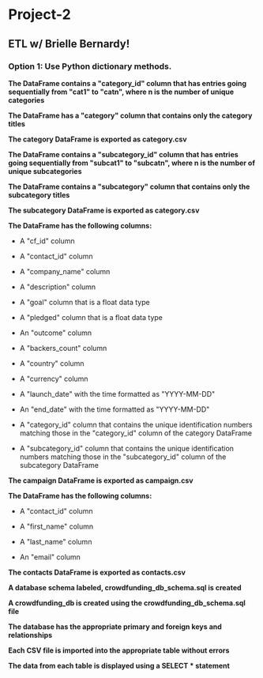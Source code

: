 # Project-2
## ETL w/ Brielle Bernardy!

### Option 1: Use Python dictionary methods.

<b> The DataFrame contains a "category_id" column that has entries going sequentially from "cat1" to "catn", where n is the number of unique categories </b>

<b> The DataFrame has a "category" column that contains only the category titles </b>

<b> The category DataFrame is exported as category.csv </b>

<b> The DataFrame contains a "subcategory_id" column that has entries going sequentially from "subcat1" to "subcatn", where n is the number of unique subcategories </b>

<b> The DataFrame contains a "subcategory" column that contains only the subcategory titles </b>

<b> The subcategory DataFrame is exported as category.csv </b>

<b> The DataFrame has the following columns: </b>

* A "cf_id" column

* A "contact_id" column

* A "company_name" column

* A "description" column

* A "goal" column that is a float data type

* A "pledged" column that is a float data type

* An "outcome" column

* A "backers_count" column

* A "country" column

* A "currency" column

* A "launch_date" with the time formatted as "YYYY-MM-DD"

* An "end_date" with the time formatted as "YYYY-MM-DD"

* A "category_id" column that contains the unique identification numbers matching those in the "category_id" column of the category DataFrame

* A "subcategory_id" column that contains the unique identification numbers matching those in the "subcategory_id" column of the subcategory DataFrame

<b> The campaign DataFrame is exported as campaign.csv </b>

<b> The DataFrame has the following columns: </b>

* A "contact_id" column

* A "first_name" column

* A "last_name" column

* An "email" column

<b> The contacts DataFrame is exported as contacts.csv </b>

<b> A database schema labeled, crowdfunding_db_schema.sql is created </b>

<b> A crowdfunding_db is created using the crowdfunding_db_schema.sql file </b>

<b> The database has the appropriate primary and foreign keys and relationships </b>

<b> Each CSV file is imported into the appropriate table without errors </b>

<b> The data from each table is displayed using a SELECT * statement </b>

